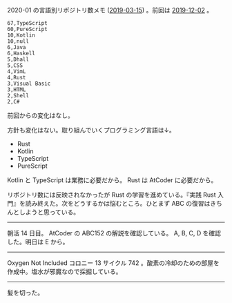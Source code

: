 2020-01 の言語別リポジトリ数メモ ([2019-03-15][]) 。前回は [2019-12-02][] 。

```csv
67,TypeScript
60,PureScript
10,Kotlin
10,null
6,Java
6,Haskell
5,Dhall
5,CSS
4,VimL
4,Rust
3,Visual Basic
3,HTML
2,Shell
2,C#
```

前回からの変化はなし。

方針も変化はない。取り組んでいくプログラミング言語は↓。

- Rust
- Kotlin
- TypeScript
- PureScript

Kotlin と TypeScript は業務に必要だから。 Rust は AtCoder に必要だから。

リポジトリ数には反映されなかったが Rust の学習を進めている。『実践 Rust 入門』を読み終えた。次をどうするかは悩むところ。ひとまず ABC の復習はきちんとしようと思っている。

---

朝活 14 日目。 AtCoder の ABC152 の解説を確認している。 A, B, C, D を確認した。明日は E から。

---

Oxygen Not Included コロニー 13 サイクル 742 。酸素の冷却のための部屋を作成中。塩水が邪魔なので採掘している。

---

髪を切った。

[2019-03-15]: https://blog.bouzuya.net/2019/03/15/
[2019-12-02]: https://blog.bouzuya.net/2019/12/02/
